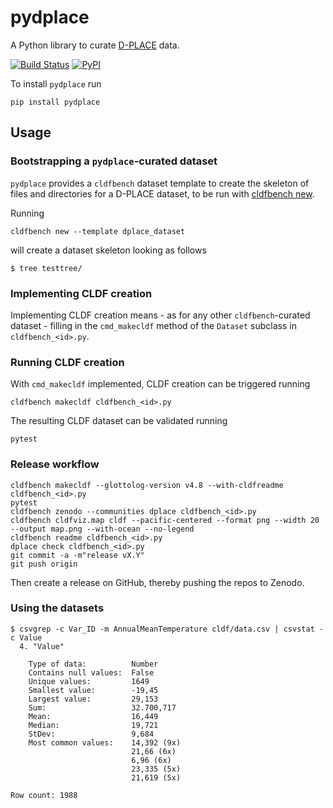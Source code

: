 # pydplace

A Python library to curate [D-PLACE](https://d-place.org) data.

[![Build Status](https://github.com/D-PLACE/pydplace/workflows/tests/badge.svg)](https://github.com/D-PLACE/pydplace/actions?query=workflow%3Atests)
[![PyPI](https://img.shields.io/pypi/v/pydplace.svg)](https://pypi.org/project/pydplace)


To install `pydplace` run

```
pip install pydplace
```

## Usage

### Bootstrapping a `pydplace`-curated dataset

`pydplace` provides a `cldfbench` dataset template to create the skeleton of files and directories for a
D-PLACE dataset, to be run with [cldfbench new](https://github.com/cldf/cldfbench/#creating-a-skeleton-for-a-new-dataset-directory).

Running

```shell
cldfbench new --template dplace_dataset 
```

will create a dataset skeleton looking as follows
```shell
$ tree testtree/
```


### Implementing CLDF creation

Implementing CLDF creation means - as for any other `cldfbench`-curated dataset - filling in the
`cmd_makecldf` method of the `Dataset` subclass in `cldfbench_<id>.py`.


### Running CLDF creation

With `cmd_makecldf` implemented, CLDF creation can be triggered running
```shell
cldfbench makecldf cldfbench_<id>.py
```

The resulting CLDF dataset can be validated running
```shell
pytest
```


### Release workflow

```shell
cldfbench makecldf --glottolog-version v4.8 --with-cldfreadme cldfbench_<id>.py
pytest
cldfbench zenodo --communities dplace cldfbench_<id>.py
cldfbench cldfviz.map cldf --pacific-centered --format png --width 20 --output map.png --with-ocean --no-legend
cldfbench readme cldfbench_<id>.py
dplace check cldfbench_<id>.py
git commit -a -m"release vX.Y"
git push origin
```

Then create a release on GitHub, thereby pushing the repos to Zenodo.


### Using the datasets

```shell
$ csvgrep -c Var_ID -m AnnualMeanTemperature cldf/data.csv | csvstat -c Value
  4. "Value"

	Type of data:          Number
	Contains null values:  False
	Unique values:         1649
	Smallest value:        -19,45
	Largest value:         29,153
	Sum:                   32.700,717
	Mean:                  16,449
	Median:                19,721
	StDev:                 9,684
	Most common values:    14,392 (9x)
	                       21,66 (6x)
	                       6,96 (6x)
	                       23,335 (5x)
	                       21,619 (5x)

Row count: 1988
```